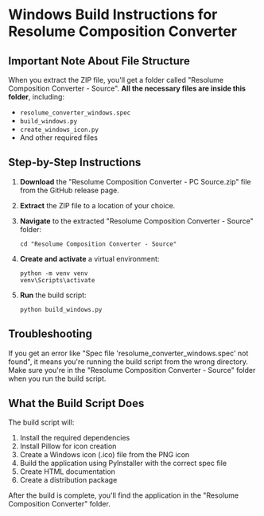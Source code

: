# Windows Build Instructions for Resolume Composition Converter

## Important Note About File Structure

When you extract the ZIP file, you'll get a folder called "Resolume Composition Converter - Source". **All the necessary files are inside this folder**, including:
- `resolume_converter_windows.spec`
- `build_windows.py`
- `create_windows_icon.py`
- And other required files

## Step-by-Step Instructions

1. **Download** the "Resolume Composition Converter - PC Source.zip" file from the GitHub release page.

2. **Extract** the ZIP file to a location of your choice.

3. **Navigate** to the extracted "Resolume Composition Converter - Source" folder:
   ```
   cd "Resolume Composition Converter - Source"
   ```

4. **Create and activate** a virtual environment:
   ```
   python -m venv venv
   venv\Scripts\activate
   ```

5. **Run** the build script:
   ```
   python build_windows.py
   ```

## Troubleshooting

If you get an error like "Spec file 'resolume_converter_windows.spec' not found", it means you're running the build script from the wrong directory. Make sure you're in the "Resolume Composition Converter - Source" folder when you run the build script.

## What the Build Script Does

The build script will:
1. Install the required dependencies
2. Install Pillow for icon creation
3. Create a Windows icon (.ico) file from the PNG icon
4. Build the application using PyInstaller with the correct spec file
5. Create HTML documentation
6. Create a distribution package

After the build is complete, you'll find the application in the "Resolume Composition Converter" folder.